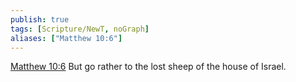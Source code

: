 ```yaml
---
publish: true
tags: [Scripture/NewT, noGraph]
aliases: ["Matthew 10:6"]
---
```

[Matthew 10:6](https://churchofjesuschrist.org/study/scriptures/nt/matt/10?lang=eng&id=p6#p6) But go rather to the lost sheep of the house of Israel.
